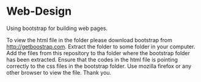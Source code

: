 # Web-Design
Using bootstrap for building web pages.
<!---See-->

To view the html file in the folder please download bootstrap from http://getboostrap.com. 
Extract the folder to some folder in your computer.
Add the files from this repository to tha folder where the bootstrap folder has been extracted.
Ensure that the codes in the html file is pointing correctly to the css files in the bootstrap folder.
Use mozilla firefox or any other browser to view the file.
Thank you.
<!--enjoy-->

